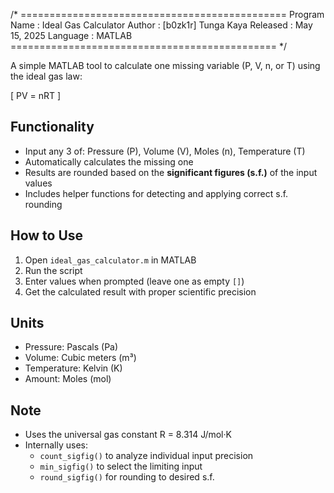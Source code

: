 /* ==============================================
   Program Name : Ideal Gas Calculator
   Author       : [b0zk1r] Tunga Kaya
   Released     : May 15, 2025
   Language     : MATLAB
   ============================================== */
   
A simple MATLAB tool to calculate one missing variable (P, V, n, or T) using the ideal gas law:

\[
PV = nRT
\]

## Functionality
- Input any 3 of: Pressure (P), Volume (V), Moles (n), Temperature (T)
- Automatically calculates the missing one
- Results are rounded based on the **significant figures (s.f.)** of the input values
- Includes helper functions for detecting and applying correct s.f. rounding

## How to Use
1. Open `ideal_gas_calculator.m` in MATLAB
2. Run the script
3. Enter values when prompted (leave one as empty `[]`)
4. Get the calculated result with proper scientific precision

## Units
- Pressure: Pascals (Pa)
- Volume: Cubic meters (m³)
- Temperature: Kelvin (K)
- Amount: Moles (mol)

## Note
- Uses the universal gas constant R = 8.314 J/mol·K
- Internally uses:
  - `count_sigfig()` to analyze individual input precision
  - `min_sigfig()` to select the limiting input
  - `round_sigfig()` for rounding to desired s.f.   
